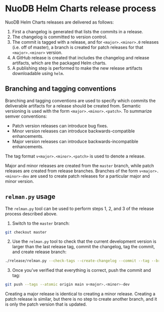 # NuoDB Helm Charts release process

NuoDB Helm Charts releases are delivered as follows:

1. First a changelog is generated that lists the commits in a release.
2. The changelog is committed to version control.
3. The commit is tagged with a release, and for `<major>.<minor>.0` releases (i.e. off of master), a branch is created for patch releases for that `<major>.<minor>` version.
4. A GitHub release is created that includes the changelog and release artifacts, which are the packaged Helm charts.
5. A publishing step is performed to make the new release artifacts downloadable using `helm`.

## Branching and tagging conventions

Branching and tagging conventions are used to specify which commits the deliverable artifacts for a release should be created from.
Semantic versioning is used with the form `<major>.<minor>.<patch>`.
To summarize semver conventions:

- Patch version releases can introduce bug fixes.
- Minor version releases can introduce backwards-compatible enhancements.
- Major version releases can introduce backwards-incompatible enhancements.

The tag format `v<major>.<minor>.<patch>` is used to denote a release.

Major and minor releases are created from the `master` branch, while patch releases are created from release branches.
Branches of the form `v<major>.<minor>-dev` are used to create patch releases for a particular major and minor version.

## `relman.py` usage

The `relman.py` tool can be used to perform steps 1, 2, and 3 of the release process described above.

1. Switch to the `master` branch:
```sh
git checkout master
```
2. Use the `relman.py` tool to check that the current development version is larger than the last release tag, commit the changelog, tag the commit, and create release branch:
```sh
./release/relman.py --check-tags --create-changelog --commit --tag --branch
```
3. Once you've verified that everything is correct, push the commit and tag:
```sh
git push --tags --atomic origin main v<major>.<minor>-dev
```

Creating a major release is identical to creating a minor release.
Creating a patch release is similar, but there is no step to create another branch, and it is only the patch version that is updated.

